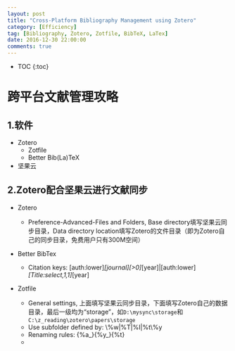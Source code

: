 ```yaml
---
layout: post
title: "Cross-Platform Bibliography Management using Zotero"
category: [Efficiency]
tag: [Bibliography, Zotero, Zotfile, BibTeX, LaTex]
date: 2016-12-30 22:00:00
comments: true
---
```


* TOC
{:toc}

# 跨平台文献管理攻略

## 1.软件

+ Zotero
	+ Zotfile
	+ Better Bib(La)TeX
+ 坚果云


## 2.Zotero配合坚果云进行文献同步

+ Zotero
	+ Preference-Advanced-Files and Folders, Base directory填写坚果云同步目录，Data directory location填写Zotero的文件目录（即为Zotero自己的同步目录，免费用户只有300M空间）

+ Better BibTex
	+ Citation keys: [auth:lower]_[journal][>0]_[year]|[auth:lower]_[Title:select,1,1]_[year]

+ Zotfile
	+ General settings, 上面填写坚果云同步目录，下面填写Zotero自己的数据目录，最后一级均为“storage”，如`D:\mysync\storage`和`C:\z_reading\zotero\papers\storage`
	+ Use subfolder defined by: \\%w|%T|%I|%t\\%y
	+ Renaming rules: {%a_}{%y_}{%t}
	+ 